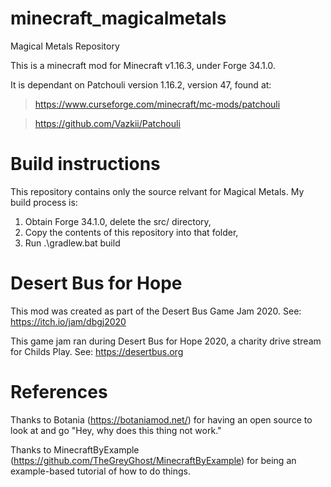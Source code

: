 # minecraft_magicalmetals
Magical Metals Repository

This is a minecraft mod for Minecraft v1.16.3, under Forge 34.1.0.

It is dependant on Patchouli version 1.16.2, version 47, found at:
> https://www.curseforge.com/minecraft/mc-mods/patchouli

> https://github.com/Vazkii/Patchouli

# Build instructions
This repository contains only the source relvant for Magical Metals. My build process is:
1. Obtain Forge 34.1.0, delete the src/ directory,
2. Copy the contents of this repository into that folder,
3. Run .\gradlew.bat build

# Desert Bus for Hope
This mod was created as part of the Desert Bus Game Jam 2020.
See: https://itch.io/jam/dbgj2020

This game jam ran during Desert Bus for Hope 2020, a charity drive stream for Childs Play.
See: https://desertbus.org

# References
Thanks to Botania (https://botaniamod.net/) for having an open source to look at and go "Hey, why does this thing not work."

Thanks to MinecraftByExample (https://github.com/TheGreyGhost/MinecraftByExample) for being an example-based tutorial of how to do things.
